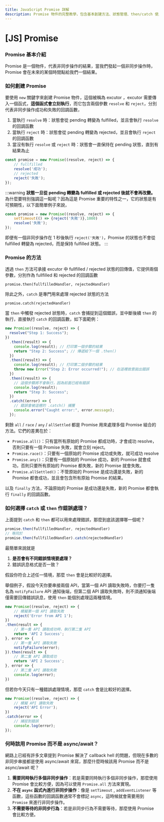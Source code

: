 ```yaml
---
title: JavaScript Promise 詳解
description: Promise 物件的完整教學，包含基本創建方法、狀態管理、then/catch 使用、Promise 組合方法（all、race、any、allSettled）以及與 async/await 的比較
---
```


# [JS] Promise

### Promise 基本介紹

Promise 是一個物件，代表非同步操作的結果，當我們發起一個非同步操作時，Promise 會在未來的某個時間點給我們一個結果。


### 如何創建 Promise

要使用 `new` 關鍵字來創建 Promise 物件，這個被稱為 excutor ，excutor 需要傳入一個函式，**這個函式會立刻執行**，而它包含兩個參數 `resolve` 和 `reject`，分別代表非同步操作成功和失敗的回調函數，



1. 當執行 `resolve` 時：狀態會從 pending 轉變為 fulfilled，並且會執行 `resolve` 的回調函數
2. 當執行 `reject` 時：狀態會從 pending 轉變為 rejected，並且會執行 `reject` 的回調函數
3. 當沒有執行 `resolve` 或 `reject` 時：狀態會一直保持在 pending 狀態，直到有結果為止

```javascript
const promise = new Promise((resolve, reject) => {
    // fullfilled
    resolve('成功');
    // rejected
    reject('失敗');
});
```


:::warning
**狀態一旦從 pending 轉變為 fulfilled 或 rejected 後就不會再改變。**<br/>為什麼要特別強調這一點呢？因為這是 Promise 重要的特性之一，它的狀態是有可預期性，以下面簡單例子來說，
```js
const promise = new Promise((resolve, reject) => {
    setTimeout(() => {reject('失敗')},1000)
    resolve('失敗');
});
```
即便有一個非同步操作在 1 秒後執行 `reject('失敗')`，Promise 的狀態也不會從 fulfilled 轉變為 rejected，而是保持 fulfilled 狀態。
:::

### Promise 的方法


透過 `then` 方法可承接 excutor 中 fullfilled / rejected 狀態的回傳值，它提供兩個參數，分別作為 fullfilled 和 rejected 的回調函數

```
promise.then(fullfilledHandler, rejectedHandler)
```

除此之外，`catch` 是專門用來處理 rejected 狀態的方法

```
promise.catch(rejectedHandler)
```

當 `then` 中觸發 rejected 狀態時，`catch` 會捕捉到這個錯誤，並中斷後續 `then` 的執行，直接執行 `catch` 的回調函數，如下面範例：

```javascript
new Promise((resolve, reject) => {
  resolve("Step 1: Success");
})
  .then((result) => {
    console.log(result); // 打印第一個步驟的結果
    return "Step 2: Success"; // 傳遞給下一個 .then()
  })
  .then((result) => {
    console.log(result); // 打印第二個步驟的結果
    throw new Error("Step 2: Error occurred!"); // 在這裡故意拋出錯誤
  })
  .then((result) => {
    // 這個步驟將不會執行，因為前面已經有錯誤
    console.log(result); 
    return "Step 3: Success";
  })
  .catch((error) => {
    // 錯誤會被這裡的 .catch() 捕獲
    console.error("Caught error:", error.message);
  });
```
剩餘 `all` / `race` / `any` / `allSettled` 都是 Promise 用來處理多個 Promise 組合的方法。它們的差異在於：

- `Promise.all()`：只有當所有原始的 Promise 都成功時，才會成功 resolve，否則只要有一個 Promise 失敗，就會立刻 reject。
- `Promise.race()`：只要有一個原始的 Promise 成功或失敗，就可成功 resolve
- `Promise.any()`：只要有一個原始的 Promise 成功，新的 Promise 就會成功，否則只要所有原始的 Promise 都失敗，新的 Promise 就會失敗。
- `Promise.allSettled()`：不管原始的 Promise 是成功還是失敗，新的 Promise 都會成功，並且會包含所有原始 Promise 的結果。

以及 `finally` 方法，不論原始的 Promise 是成功還是失敗，新的 Promise 都會執行 `finally` 的回調函數。


### 如何選擇 `catch` 或 `then` 作錯誤處理？

上面提到 `catch` 和 `then` 都可以用來處理錯誤，那麼到底該選擇哪一個呢？

```javascript
promise.then(fullfilledHandler, rejectedHandler)
// 等同於
promise.then(fullfilledHandler).catch(rejectedHandler)
```
最簡單來說就是
1.  **是否會有不同錯誤情境要處理？** 
2. 錯誤訊息格式是否一致？

假設你符合上述任一情境，那麼 `then` 會是比較好的選擇。

舉個例子，假設今天你要串接兩個 API，當第一個 API 讀取失敗時，你要打一隻名為 `notifyFailure` API 通知後端，但第二個 API 讀取失敗時，則不須通知後端僅需要回傳錯誤訊息，使用 `then` 能個別處理這兩種情境。

```javascript
new Promise((resolve, reject) => {
    // 模擬第一個 API 讀取失敗
    reject('Error from API 1');
})
.then(result => {
    // 第一隻 API 讀取成功時，執行第二隻 API
    return 'API 2 Success';
}, error => {
    // 第一隻 API 讀取失敗
    notifyFailure(error);
}).then(result => {
    // 第二隻 API 讀取成功
    return 'API 2 Success';
}, error => {
    // 第二隻 API 讀取失敗
    console.log(error);
})
```
但若你今天只有一種錯誤處理情境，那麼 `catch` 會是比較好的選擇。

```javascript
new Promise((resolve, reject) => {
    // 模擬 API 讀取失敗
    reject('API Error');
})
.catch(error => {
    // 捕捉到錯誤
    console.log(error);
});
```

### 何時該用 Promise 而不是 async/await？

網路上已經有許多文章提到 Promise 解決了 callback hell 的問題，但現在多數的非同步串接都是使用 async/await 來寫，那麼什麼時候該用 Promise 而不是 async/await 呢？

1. **需要同時執行多個非同步操作**：若是需要同時執行多個非同步操作，那麼使用 Promise 會比較方便，因為可以使用 `Promise.all` 方法來實現。
2. **不在 `async` 函式內進行非同步操作**：像是 `setTimeout` , `addEventListener` 等函數，這些函數的回調函數通常不會標記 `async`，這時候就會需要用到 `Promise` 來進行非同步操作。
3. **不需要等待的非同步行為**：若是非同步行為不需要等待，那麼使用 Promise 會比較方便。



